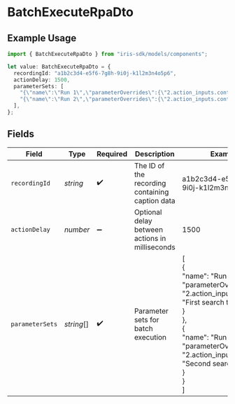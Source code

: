 # BatchExecuteRpaDto

## Example Usage

```typescript
import { BatchExecuteRpaDto } from "iris-sdk/models/components";

let value: BatchExecuteRpaDto = {
  recordingId: "a1b2c3d4-e5f6-7g8h-9i0j-k1l2m3n4o5p6",
  actionDelay: 1500,
  parameterSets: [
    "{\"name\":\"Run 1\",\"parameterOverrides\":{\"2.action_inputs.content\":\"First search term\"}}",
    "{\"name\":\"Run 2\",\"parameterOverrides\":{\"2.action_inputs.content\":\"Second search term\"}}",
  ],
};
```

## Fields

| Field                                                                                                                                                                                             | Type                                                                                                                                                                                              | Required                                                                                                                                                                                          | Description                                                                                                                                                                                       | Example                                                                                                                                                                                           |
| ------------------------------------------------------------------------------------------------------------------------------------------------------------------------------------------------- | ------------------------------------------------------------------------------------------------------------------------------------------------------------------------------------------------- | ------------------------------------------------------------------------------------------------------------------------------------------------------------------------------------------------- | ------------------------------------------------------------------------------------------------------------------------------------------------------------------------------------------------- | ------------------------------------------------------------------------------------------------------------------------------------------------------------------------------------------------- |
| `recordingId`                                                                                                                                                                                     | *string*                                                                                                                                                                                          | :heavy_check_mark:                                                                                                                                                                                | The ID of the recording containing caption data                                                                                                                                                   | a1b2c3d4-e5f6-7g8h-9i0j-k1l2m3n4o5p6                                                                                                                                                              |
| `actionDelay`                                                                                                                                                                                     | *number*                                                                                                                                                                                          | :heavy_minus_sign:                                                                                                                                                                                | Optional delay between actions in milliseconds                                                                                                                                                    | 1500                                                                                                                                                                                              |
| `parameterSets`                                                                                                                                                                                   | *string*[]                                                                                                                                                                                        | :heavy_check_mark:                                                                                                                                                                                | Parameter sets for batch execution                                                                                                                                                                | [<br/>{<br/>"name": "Run 1",<br/>"parameterOverrides": {<br/>"2.action_inputs.content": "First search term"<br/>}<br/>},<br/>{<br/>"name": "Run 2",<br/>"parameterOverrides": {<br/>"2.action_inputs.content": "Second search term"<br/>}<br/>}<br/>] |